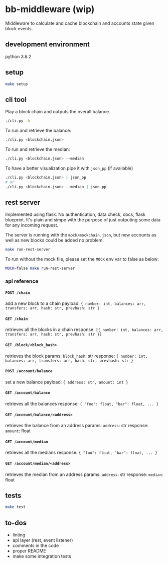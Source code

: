 # bb-middleware (wip)

Middleware to calculate and cache blockchain and accounts state given block events.

## development environment
python 3.8.2

## setup
```bash
make setup
```

## cli tool

Play a block chain and outputs the overall balance.
```bash
./cli.py -h
```

To run and retrieve the balance:
```bash
./cli.py <blockchain.json>
```

To run and retrieve the median:
```bash
./cli.py <blockchain.json> --median
```

To have a better visualization pipe it with `json_pp` (if available)
```bash
./cli.py <blockchain.json> | json_pp
# or
./cli.py <blockchain.json> --median | json_pp
```

## rest server

Implemented using flask. No authentication, data check, docs, flask blueprint.
It's plain and simpe with the purpose of just outputing some data for any incoming request.

The server is running with the `mock/mockchain.json`, but new accounts as well as new blocks could be added no problem.

```bash
make run-rest-server
```

To run without the mock file, please set the `MOCK` env var to false as below:
```bash
MOCK=false make run-rest-server
```

### api reference
#### `POST /chain`
add a new block to a chain
payload: `{ number: int, balances: arr, transfers: arr, hash: str, prevhash: str }`

#### `GET /chain`
retrieves all the blocks in a chain
response: `[{ number: int, balances: arr, transfers: arr, hash: str, prevhash: str }]`

#### `GET /block/<block_hash>`
retrieves the block
params: `block_hash`: str
response: `{ number: int, balances: arr, transfers: arr, hash: str, prevhash: str }`

#### `POST /account/balance`
set a new balance
payload: `{ address: str, amount: int }`

#### `GET /account/balance`
retrieves all the balances
response: `{ "foo": float, "bar": float, ... }`

#### `GET /account/balance/<address>`
retrieves the balance from an address
params: `address`: str
response: `amount`: float

#### `GET /account/median`
retrieves all the medians
response: `{ "foo": float, "bar": float, ... }`

#### `GET /account/median/<address>`
retrieves the median from an address
params: `address`: str
response: `median`: float

## tests

```bash
make test
```

## to-dos
- linting
- api layer (rest, event listener)
- comments in the code
- proper README
- make some integration tests
